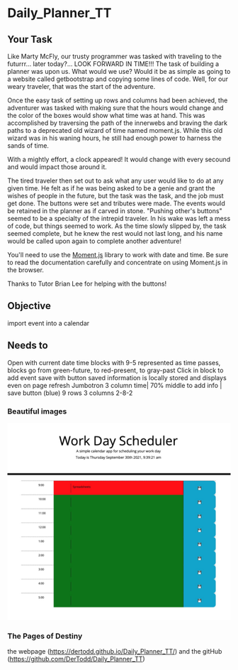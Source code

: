 # Daily_Planner_TT
## Your Task

Like Marty McFly, our trusty programmer was tasked with traveling to the futurrr... later today?... LOOK FORWARD IN TIME!!!  The task of building a planner was upon us.  What would we use?  Would it be as simple as going to a website called getbootstrap and copying some lines of code.  Well, for our weary traveler, that was the start of the adventure. 

Once the easy task of setting up rows and columns had been achieved, the adventurer was tasked with making sure that the hours would change and the color of the boxes would show what time was at hand.  This was accomplished by traversing the path of the innerwebs and braving the dark paths to a deprecated old wizard of time named moment.js.  While this old wizard was in his waning hours, he still had enough power to harness the sands of time.     

With a mightly effort, a clock appeared!  It would change with every secound and would impact those around it.

The tired traveler then set out to ask what any user would like to do at any given time.  He felt as if he was being asked to be a genie and grant the wishes of people in the future, but the task was the task, and the job must get done.  The buttons were set and tributes were made.  The events would be retained in the planner as if carved in stone.  "Pushing other's buttons" seemed to be a specialty of the intrepid traveler.  In his wake was left a mess of code, but things seemed to work.
As the time slowly slipped by, the task seemed complete, but he knew the rest would not last long, and his name would be called upon again to complete another adventure!


You'll need to use the [Moment.js](https://momentjs.com/) library to work with date and time. Be sure to read the documentation carefully and concentrate on using Moment.js in the browser.

Thanks to Tutor Brian Lee for helping with the buttons!

## Objective
import event into a calendar 
## Needs to 
Open with current date
time blocks with 9-5 represented
as time passes, blocks go from green-future, to red-present, to gray-past
Click in block to add event save with button
saved information is locally stored and displays even on page refresh
Jumbotron
3 column
time| 70% middle to add info | save button (blue)
9 rows
3 columns 2-8-2
### Beautiful images
![Planner](./assets/images/planner_site.jpg)
### The Pages of Destiny
the webpage (https://dertodd.github.io/Daily_Planner_TT/) and the gitHub (https://github.com/DerTodd/Daily_Planner_TT)
